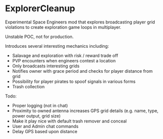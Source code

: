 # ExplorerCleanup

Experimental Space Engineers mod that explores broadcasting player grid violations to create exploration game loops in multiplayer.

Unstable POC, not for production.

Introduces several interesting mechanics including:

- Salavage and exploration with risk / reward trade off
- PVP encounters when engineers contest a location
- Only broadcasts interesting grids
- Notifies owner with grace period and checks for player distance from grid
- Possibility for player pirates to spoof signals in various forms
- Trash collection

Todo:

- Proper logging (not in chat)
- Proximity to owned antenna increases GPS grid details (e.g. name, type, power output, grid size)
- Make it play nice with default trash remover and conceal
- User and Admin chat commands
- Delay GPS based upon distance
